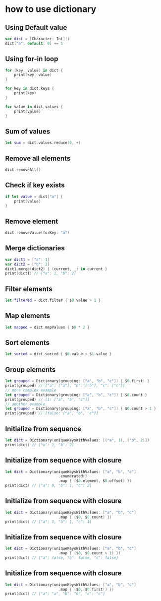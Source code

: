 # how to use dictionary

## Using Default value

```swift
var dict = [Character: Int]()
dict["a", default: 0] += 1
```

## Using for-in loop

```swift
for (key, value) in dict {
    print(key, value)
}

for key in dict.keys {
    print(key)
}

for value in dict.values {
    print(value)
}
```

## Sum of values

```swift
let sum = dict.values.reduce(0, +)
```

## Remove all elements

```swift
dict.removeAll()
```

## Check if key exists

```swift
if let value = dict["a"] {
    print(value)
}
```

## Remove element

```swift
dict.removeValue(forKey: "a")
```

## Merge dictionaries

```swift
var dict1 = ["a": 1]
var dict2 = ["b": 2]
dict1.merge(dict2) { (current, _) in current }
print(dict1) // ["a": 1, "b": 2]
```

## Filter elements

```swift
let filtered = dict.filter { $0.value > 1 }
```

## Map elements

```swift
let mapped = dict.mapValues { $0 * 2 }
```

## Sort elements

```swift
let sorted = dict.sorted { $0.value < $1.value }
```

## Group elements

```swift
let grouped = Dictionary(grouping: ["a", "b", "c"]) { $0.first! }
print(grouped) // ["a": ["a"], "b": ["b"], "c": ["c"]]
// more complex example
let grouped = Dictionary(grouping: ["a", "b", "c"]) { $0.count }
print(grouped) // [1: ["a", "b", "c"]]
// another example
let grouped = Dictionary(grouping: ["a", "b", "c"]) { $0.count > 1 }
print(grouped) // [false: ["a", "b", "c"]]
```

## Initialize from sequence

```swift
let dict = Dictionary(uniqueKeysWithValues: [("a", 1), ("b", 2)])
print(dict) // ["a": 1, "b": 2]
```

## Initialize from sequence with closure

```swift
let dict = Dictionary(uniqueKeysWithValues: ["a", "b", "c"]
                        .enumerated()
                        .map { ($0.element, $0.offset) })
print(dict) // ["a": 0, "b": 1, "c": 2]
```

## Initialize from sequence with closure

```swift
let dict = Dictionary(uniqueKeysWithValues: ["a", "b", "c"]
                        .map { ($0, $0.count) })
print(dict) // ["a": 1, "b": 1, "c": 1]
```

## Initialize from sequence with closure

```swift
let dict = Dictionary(uniqueKeysWithValues: ["a", "b", "c"]
                        .map { ($0, $0.count > 1) })
print(dict) // ["a": false, "b": false, "c": false]
```

## Initialize from sequence with closure

```swift
let dict = Dictionary(uniqueKeysWithValues: ["a", "b", "c"]
                        .map { ($0, $0.first!) })
print(dict) // ["a": "a", "b": "b", "c": "c"]
```

